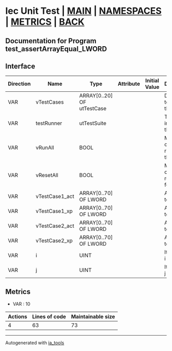 # Iec Unit Test | [MAIN] | [NAMESPACES] | [METRICS] | [BACK]  

## Documentation for Program test_assertArrayEqual_LWORD  

## Interface  

| Direction | Name | Type | Attribute | Initial Value | Documentation |
| --------- | ---- | ---- | --------- | ------------- | ------------- |
| VAR | vTestCases | ARRAY[0..20] OF utTestCase |  |  | Definition of all test cases for this POU |  
| VAR | testRunner | utTestSuite |  |  | Test Suite fb instance to run the tests |  
| VAR | vRunAll | BOOL |  |  | Manual command to run all tests for this POU |  
| VAR | vResetAll | BOOL |  |  | Manual command to reset all tests for this POU |  
| VAR | vTestCase1_act | ARRAY[0..70] OF LWORD |  |  | Array data 1 of test case 1 |  
| VAR | vTestCase1_xp | ARRAY[0..70] OF LWORD |  |  | Array data 2 of test case 1 |  
| VAR | vTestCase2_act | ARRAY[0..70] OF LWORD |  |  | Array data 3 of test case 2 |  
| VAR | vTestCase2_xp | ARRAY[0..70] OF LWORD |  |  | Array data 4 of test case 2 |  
| VAR | i | UINT |  |  | Iterator variable i |  
| VAR | j | UINT |  |  | Iterator variable j |  


## Metrics  

- VAR : 10

| Actions | Lines of code | Maintainable size |
| ------- | ------------- | ----------------- |
| 4 | 63 | 73 |

---
Autogenerated with [ia_tools](https://github.com/tkucic/ia_tools)  

[MAIN]: ../../../../index.md
[NAMESPACES]: ../../nsList.md
[METRICS]: ../../../metrics.md
[BACK]: ../nsMain.md
